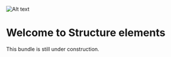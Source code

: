 ![Alt text](docs/canvas.png?raw=true "")


# Welcome to Structure elements
This bundle is still under construction.
